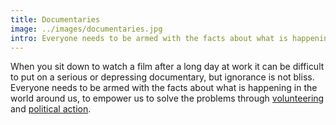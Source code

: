 ```yaml
---
title: Documentaries
image: ../images/documentaries.jpg
intro: Everyone needs to be armed with the facts about what is happening in the world around us.
---
```


When you sit down to watch a film after a long day at work it can be difficult to put on a serious or depressing documentary, but ignorance is not bliss. Everyone needs to be armed with the facts about what is happening in the world around us, to empower us to solve the problems through [volunteering](/volunteering) and [political action](/politics).

